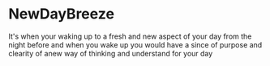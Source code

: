 # NewDayBreeze
It's when your waking up to a fresh and new aspect of your day from the night before and when you wake up you would have a since of purpose and clearity of anew way of thinking and understand for your day 
